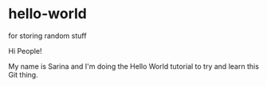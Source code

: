 # hello-world
for storing random stuff

Hi People! 

My name is Sarina and I'm doing the Hello World tutorial to try and learn this Git thing.
